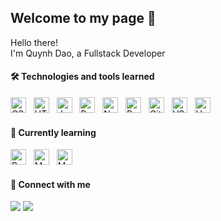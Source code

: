## Welcome to my page 👋

<p>Hello there! </br> I'm Quynh Dao, a Fullstack Developer

#### 🛠  Technologies and tools learned
<p>
<img src="https://img.shields.io/badge/-CSS3-%231572B6?style=flat-square&logo=css3" alt="CSS3 logo" title="CSS3" height="25" />
&nbsp;
<img src="https://img.shields.io/badge/-HTML5-%23E44D27?style=flat-square&logo=html5&logoColor=ffffff" alt="HTML5 logo" title="HTML5" height="25" />
&nbsp;
<img src="https://img.shields.io/badge/JavaScript-282C34?logo=javascript&logoColor=F7DF1E" alt="JavaScript logo" title="JavaScript" height="25" />
&nbsp;
<img src="https://img.shields.io/badge/-React-45b8d8?style=flat-square&logo=react&logoColor=white" alt="React logo" title="React" height="25" />
&nbsp;
<img src="https://img.shields.io/badge/-Nodejs-43853d?style=flat-square&logo=Node.js&logoColor=white" alt="Node.js logo" title="Node.js" height="25" />
&nbsp;
<img src="https://img.shields.io/badge/postgres-%23316192.svg?style=for-the-badge&logo=postgresql&logoColor=white" alt="PostgreSQL logo" title="PostgreSQL" height="25" />
&nbsp;
<img src="https://img.shields.io/badge/-Git-%23F05032?style=flat-square&logo=git&logoColor=%23ffffff" alt="Git logo" title="Git" height="25" />
&nbsp;
<img src="https://img.shields.io/badge/-VSCode-%23007ACC?style=flat-square&logo=visual-studio-code" alt="VSCode logo" title="VS Code" height="25" />
&nbsp;
<img src="https://img.shields.io/badge/heroku-%23430098.svg?style=for-the-badge&logo=heroku&logoColor=white" alt="Heroku logo" title="Heroku" height="25" />
&nbsp;
</p>

#### 🌱 Currently learning
<p>
<img src="https://img.shields.io/badge/bootstrap-%238511FA.svg?style=for-the-badge&logo=bootstrap&logoColor=white" alt="Bootstrap logo" title="Bootstrap" height="25" />
&nbsp;
<img src="https://img.shields.io/badge/MUI-%230081CB.svg?style=for-the-badge&logo=mui&logoColor=white" alt="MUI logo" title="MUI" height="25" />
&nbsp;
<img src="https://img.shields.io/badge/-MongoDB-13aa52?style=flat-square&logo=mongodb&logoColor=white" alt="MongoDB logo" title="MongoDB" height="25" />
&nbsp;
</p>


#### 👯 Connect with me
<p>
<a target="_blank" href="https://www.linkedin.com/in/daoquynh29"><img src="https://img.shields.io/badge/-LinkedIn-0077B5?style=for-the-badge&logo=Linkedin&logoColor=white"></img></a>
<a target="_blank" href="mailto:nguy2884@umn.edu"><img src="https://img.shields.io/badge/-Gmail-D14836?style=for-the-badge&logo=Gmail&logoColor=white"></img></a>
</p>



<!--
**quynhngandao/quynhngandao** is a ✨ _special_ ✨ repository because its `README.md` (this file) appears on your GitHub profile.

Here are some ideas to get you started:

- 🔭 I’m currently working on ...
- 🌱 I’m currently learning ...
- 👯 I’m looking to collaborate on ...
- 🤔 I’m looking for help with ...
- 💬 Ask me about ...
- 📫 How to reach me: ...
- 😄 Pronouns: ...
- ⚡ Fun fact: ...
-->
